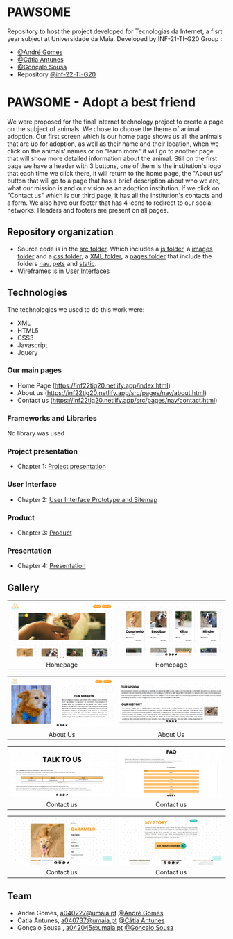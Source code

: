 # PAWSOME

Repository to host the project developed for Tecnologias da Internet, a fisrt year subject at Universidade da Maia. Developed by INF-21-TI-G20 Group :

- [@André Gomes](https://github.com/aasfg)
- [@Cátia Antunes](https://github.com/CatiaAntunes)
- [@Gonçalo Sousa](https://github.com/MrcWithAMouth)
- Repository [@inf-22-TI-G20](https://github.com/INF22TIG20/Report_TIM1)

# PAWSOME - Adopt a best friend

We were proposed for the final internet technology project to create a page on the subject of animals. We chose to choose the theme of animal adoption.
Our first screen which is our home page shows us all the animals that are up for adoption, as well as their name and their location, when we click on the animals' names or on "learn more" it will go to another page that will show more detailed information about the animal. Still on the first page we have a header with 3 buttons, one of them is the institution's logo that each time we click there, it will return to the home page, the "About us" button that will go to a page that has a brief description about who we are, what our mission is and our vision as an adoption institution. If we click on "Contact us" which is our third page, it has all the institution's contacts and a form.
We also have our footer that has 4 icons to redirect to our social networks.
Headers and footers are present on all pages.

## Repository organization

- Source code is in the [src folder](src/). Which includes a [js folder](src/js), a [images folder](docs/images) and a [css folder](src/css), a [XML folder](src/xml/), a [pages folder](src/pages/) that include the folders [nav](src/pages/nav/), [pets](src/pages/pets/) and [static](src/pages/static/).
- Wireframes is in [User Interfaces](docs/UserInterface/)

## Technologies

The technologies we used to do this work were:

- XML
- HTML5
- CSS3
- Javascript
- Jquery

### Our main pages

- Home Page (https://inf22tig20.netlify.app/index.html)
- About us (https://inf22tig20.netlify.app/src/pages/nav/about.html)
- Contact us (https://inf22tig20.netlify.app/src/pages/nav/contact.html)

### Frameworks and Libraries

No library was used

### Project presentation

- Chapter 1: [Project presentation](report/chapter1.md)

### User Interface

- Chapter 2: [User Interface Prototype and Sitemap](report/chapter2.md)

### Product

- Chapter 3: [Product](report/chapter3.md)

### Presentation

- Chapter 4: [Presentation](report/chapter4.md)

## Gallery

|                                                          |                                                          |
| :------------------------------------------------------: | :------------------------------------------------------: |
| ![An alternative description](docs/images/HomePage1.png) | ![An alternative description](docs/images/HomePage2.png) |
|                         Homepage                         |                         Homepage                         |

|                                                         |                                                         |
| :-----------------------------------------------------: | :-----------------------------------------------------: |
| ![An alternative description](docs/images/AboutUS1.png) | ![An alternative description](docs/images/AboutUS2.png) |
|                        About Us                         |                        About Us                         |

|                                                           |                                                           |
| :-------------------------------------------------------: | :-------------------------------------------------------: |
| ![An alternative description](docs/images/ContactUS1.png) | ![An alternative description](docs/images/ContactUS2.png) |
|                        Contact us                         |                        Contact us                         |

|                                                          |                                                          |
| :------------------------------------------------------: | :------------------------------------------------------: |
| ![An alternative description](docs/images/gal_adop1.png) | ![An alternative description](docs/images/gal_adop2.png) |
|                        Contact us                        |                        Contact us                        |

## Team

- André Gomes, a040227@umaia.pt [@André Gomes](https://github.com/aasfg)
- Cátia Antunes, a040737@umaia.pt [@Cátia Antunes](https://github.com/CatiaAntunes)
- Gonçalo Sousa , a042045@umaia.pt [@Gonçalo Sousa](https://github.com/MrcWithAMouth)
